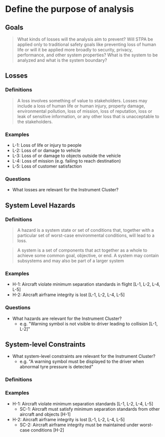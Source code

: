 # Define the purpose of analysis

## Goals

> What kinds of losses will the analysis aim to prevent? Will STPA be applied
only to traditional safety goals like preventing loss of human life or will it
be applied more broadly to security, privacy, performance, and other system
properties? What is the system to be analyzed and what is the system boundary?

## Losses

### Definitions
> A loss involves something of value to stakeholders. Losses may include a loss
  of human life or human injury, property damage, environmental pollution, loss
  of mission, loss of reputation, loss or leak of sensitive information, or any
  other loss that is unacceptable to the stakeholders.

### Examples

* L-1: Loss of life or injury to people
* L-2: Loss of or damage to vehicle  
* L-3: Loss of or damage to objects outside the vehicle
* L-4: Loss of mission (e.g. failing to reach destination)
* L-5: Loss of customer satisfaction

### Questions

* What losses are relevant for the Instrument Cluster?

## System Level Hazards

### Definitions

> A hazard is a system state or set of conditions that, together with a
  particular set of worst-case environmental conditions, will lead to a loss.

> A system is a set of components that act together as a whole to achieve some
  common goal, objective, or end. A system may contain subsystems and may also be
  part of a larger system

### Examples

* H-1: Aircraft violate minimum separation standards in flight [L-1, L-2, L-4, L-5]
* H-2: Aircraft airframe integrity is lost [L-1, L-2, L-4, L-5]

### Questions

* What hazards are relevant for the Instrument Cluster?
    - e.g. "Warning symbol is not visible to driver leading to collision [L-1, L-2]"

## System-level Constraints

* What system-level constraints are relevant for the Instrument Cluster?
    - e.g. "A warning symbol must be displayed to the driver when abnormal tyre
      pressure is detected"

### Definitions

### Examples

* H-1: Aircraft violate minimum separation standards [L-1, L-2, L-4, L-5]
    - SC-1: Aircraft must satisfy minimum separation standards from other
      aircraft and objects [H-1]
* H-2: Aircraft airframe integrity is lost [L-1, L-2, L-4, L-5]
    - SC-2: Aircraft airframe integrity must be maintained under worst-case
      conditions [H-2]
